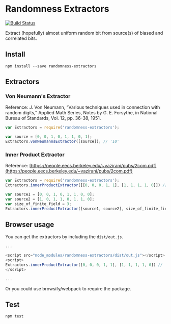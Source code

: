 # Randomness Extractors
[![Build Status](https://travis-ci.org/ycmjason/randomness-extractors.svg?branch=master)](https://travis-ci.org/ycmjason/randomness-extractors)

Extract (hopefully) almost uniform random bit from source(s) of biased and correlated bits.

## Install
```
npm install --save randomness-extractors
```

## Extractors

### Von Neumann's Extractor
Reference: J. Von Neumann, “Various techniques used in connection with random digits,” Applied Math Series, Notes by G. E. Forsythe, in National Bureau of Standards, Vol. 12, pp. 36-38, 1951.

```javascript
var Extractors = require('randomness-extractors');

var source = [0, 0, 1, 0, 1, 1, 0, 1];
Extractors.vonNeumannsExtractor([source]); // '10'
```

### Inner Product Extractor
Reference: [https://people.eecs.berkeley.edu/~vazirani/pubs/2com.pdf](https://people.eecs.berkeley.edu/~vazirani/pubs/2com.pdf)

```javascript
var Extractors = require('randomness-extractors');
Extractors.innerProductExtractor([[0, 0, 0, 1, 1], [1, 1, 1, 1, 0]]) // '0';

var source1 = [0, 0, 1, 0, 1, 1, 0, 0];
var source2 = [1, 0, 1, 1, 0, 1, 1, 0];
var size_of_finite_field = 3;
Extractors.innerProductExtractor([source1, source2], size_of_finite_field) // '00';
```

## Browser usage

You can get the extractors by including the `dist/out.js`.

```javascript
...

<script src="node_modules/randomness-extractors/dist/out.js"></script>
<script>
Extractors.innerProductExtractor([0, 0, 0, 1, 1], [1, 1, 1, 1, 0]) // '0';
</script>

...
```

Or you could use browsify/webpack to require the package.

## Test
```
npm test
```
